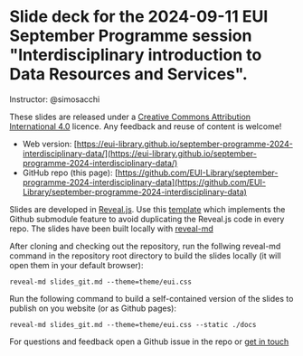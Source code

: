 # Slide deck for the 2024-09-11 EUI September Programme session "Interdisciplinary introduction to Data Resources and Services".

Instructor: @simosacchi

These slides are released under a [Creative Commons Attribution International 4.0](https://creativecommons.org/licenses/by/4.0/) licence. Any feedback and reuse of content is welcome!

* Web version: [https://eui-library.github.io/september-programme-2024-interdisciplinary-data/](https://eui-library.github.io/september-programme-2024-interdisciplinary-data/)
* GitHub repo (this page): [https://github.com/EUI-Library/september-programme-2024-interdisciplinary-data](https://github.com/EUI-Library/september-programme-2024-interdisciplinary-data)

Slides are developed in [Reveal.js](https://github.com/hakimel/reveal.js). Use this [template](https://github.com/pacharanero/create-new-revealjs-template) which implements the Github submodule feature to avoid duplicating the Reveal.js code in every repo. The slides have been built locally with  [reveal-md](https://github.com/webpro/reveal-md)

After cloning and checking out the repository, run the follwing reveal-md command in the repository root directory to build the slides locally (it will open them in your default browser):

`reveal-md slides_git.md --theme=theme/eui.css`

Run the following command to build a self-contained version of the slides to
publish on you website (or as Github pages):

`reveal-md slides_git.md --theme=theme/eui.css --static ./docs`

For questions and feedback open a Github issue in the repo or [get in touch](https://github.com/simosacchi)
